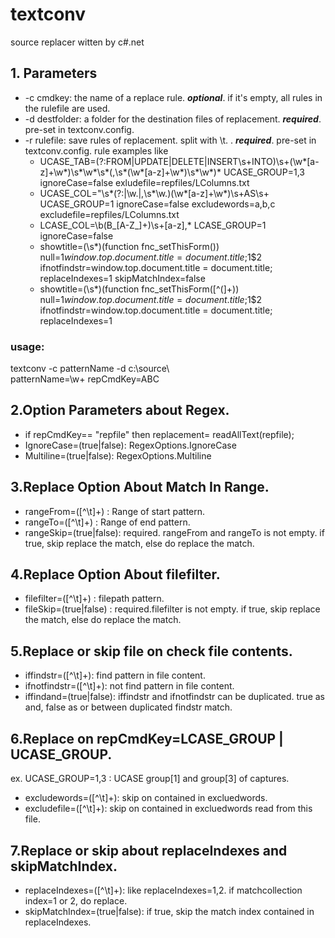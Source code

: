 # textconv
source replacer witten by c#.net

## 1. Parameters  
 - -c cmdkey: the name of a replace rule.  ***optional***. if it's empty, all rules in the rulefile are used.
 - -d destfolder: a folder for the destination files of replacement. ***required***. pre-set in textconv.config. 
 - -r rulefile: save rules of replacement. split with \t. . ***required***. pre-set in textconv.config. rule examples like 
   - UCASE_TAB=(?:FROM|UPDATE|DELETE|INSERT\s+INTO)\s+(\w*[a-z]+\w*)\s*\w*\s*(,\s*(\w*[a-z]+\w*)\s*\w*)*	UCASE_GROUP=1,3	ignoreCase=false	exludefile=repfiles/LColumns.txt
   - UCASE_COL="\s*(?:|\w\.|,\s*\w\.)(\w*[a-z]+\w*)\s+AS\s+	UCASE_GROUP=1	ignoreCase=false	excludewords=a,b,c	excludefile=repfiles/LColumns.txt
   - LCASE_COL=\b(B_[A-Z_]+)\s+[a-z],*	LCASE_GROUP=1	ignoreCase=false
   - showtitle=(\s*)(function fnc_setThisForm\(\))	null=$1window.top.document.title = document.title;$1$2	ifnotfindstr=window.top.document.title = document.title;	replaceIndexes=1	skipMatchIndex=false
   - showtitle=(\s*)(function fnc_setThisForm\([^\(]+\))	null=$1window.top.document.title = document.title;$1$2	ifnotfindstr=window.top.document.title = document.title;	replaceIndexes=1


### usage:  
   textconv -c patternName -d c:\source\  
   patternName=\w+  repCmdKey=ABC  
   
## 2.Option Parameters about Regex.
- if repCmdKey== "repfile" then replacement= readAllText(repfile);
- IgnoreCase=(true|false): RegexOptions.IgnoreCase
- Multiline=(true|false): RegexOptions.Multiline

## 3.Replace Option About Match In Range.
- rangeFrom=([^\t]+) : Range of start pattern.
- rangeTo=([^\t]+)   : Range of end pattern.
- rangeSkip=(true|false): required. rangeFrom and rangeTo is not empty. 
if true, skip replace the match, else do replace the match.

## 4.Replace Option About filefilter.
- filefilter=([^\t]+) : filepath pattern. 
- fileSkip=(true|false)  : required.filefilter is not empty. 
 if true, skip replace the match, else do replace the match.
 
## 5.Replace or skip file on check file contents.
- iffindstr=([^\t]+): find pattern in file content.
- ifnotfindstr=([^\t]+): not find pattern in file content.
- iffindand=(true|false): iffindstr and ifnotfindstr can be duplicated. 
true as and, false as or between duplicated findstr match.  

## 6.Replace on repCmdKey=LCASE_GROUP | UCASE_GROUP. 
   ex. UCASE_GROUP=1,3 : UCASE group[1] and group[3] of captures.
- excludewords=([^\t]+): skip on contained in excluedwords.  
- excludefile=([^\t]+): skip on contained in excluedwords read from this file. 

## 7.Replace or skip about replaceIndexes and skipMatchIndex.
- replaceIndexes=([^\t]+): like replaceIndexes=1,2. if matchcollection index=1 or 2, do replace.
- skipMatchIndex=(true|false): if true, skip the match index contained in replaceIndexes.

